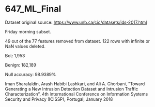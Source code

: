 # 647_ML_Final
Dataset original source: https://www.unb.ca/cic/datasets/ids-2017.html

Friday morning subset.

49 out of the 77 features removed from dataset. 122 rows with infinite or NaN values deleted.

Bot: 1,953

Benign: 182,189

Null accuracy: 98.9389%

Iman Sharafaldin, Arash Habibi Lashkari, and Ali A. Ghorbani, “Toward Generating a New Intrusion Detection Dataset and Intrusion Traffic Characterization”, 4th International Conference on Information Systems Security and Privacy (ICISSP), Portugal, January 2018
